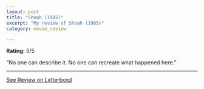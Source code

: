 ```yaml
---
layout: post
title: "Shoah (1985)"
excerpt: "My review of Shoah (1985)"
category: movie_review

---
```


**Rating:** 5/5

“No one can describe it. No one can recreate what happened here.”

<hr>

[See Review on Letterboxd](https://boxd.it/4hrMpH)
